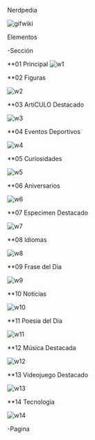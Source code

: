 Nerdpedia

![gifwiki](./Imagenes/gifwiki.gif)

Elementos

-Sección

**01 Principal
![w1](./Imagenes/w1.gif)

**02 Figuras

![w2](./Imagenes/w2.gif)

**03 ArtiCULO Destacado

![w3](./Imagenes/w3.gif)

**04 Eventos Deportivos

![w4](./Imagenes/w4.gif)

**05 Curiosidades

![w5](./Imagenes/w5.gif)

**06 Aniversarios

![w6](./Imagenes/w6.gif)

**07 Especimen Destacado

![w7](./Imagenes/w7.gif)

**08 Idiomas

![w8](./Imagenes/w8.gif)

**09 Frase del Dia

![w9](./Imagenes/w9.gif)

**10 Noticias

![w10](./Imagenes/w10.gif)

**11 Poesia del Dia

![w11](./Imagenes/w11.gif)

**12 Música Destacada

![w12](./Imagenes/w12.gif)

**13 Videojuego Destacado

![w13](./Imagenes/w13.gif)

**14 Tecnologia

![w14](./Imagenes/w14.gif)

-Pagina

